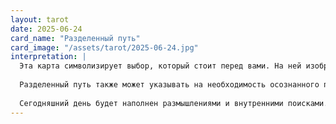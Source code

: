 ```yaml
---
layout: tarot
date: 2025-06-24
card_name: "Разделенный путь"
card_image: "/assets/tarot/2025-06-24.jpg"
interpretation: |
  Эта карта символизирует выбор, который стоит перед вами. На ней изображены два пути, каждый из которых ведет в свою уникальную реальность. Это может означать, что сегодня вы столкнетесь с важным решением, которое потребует от вас внутренней мудрости и интуиции. Возможно, вам предстоит сделать выбор между привычным и новым, безопасным и рискованным. Важно прислушиваться к своим желаниям и потребностям, чтобы выбрать путь, который наиболее соответствует вашим истинным целям.
  
  Разделенный путь также может указывать на необходимость осознанного подхода к своим действиям. Не спешите с решением; дайте себе время на размышления. Постарайтесь визуализировать, как каждый из путей повлияет на вашу жизнь. Возможно, стоит проконсультироваться с близкими или доверенными людьми, чтобы получить их взгляды на ситуацию. Помните, что каждый выбор несет в себе как возможности, так и риски.
  
  Сегодняшний день будет наполнен размышлениями и внутренними поисками. Позвольте себе быть открытым к новым идеям и возможностям, которые могут появиться на вашем пути. Выбор может быть трудным, но именно он приведет вас к росту и новым опытам.
---
```

